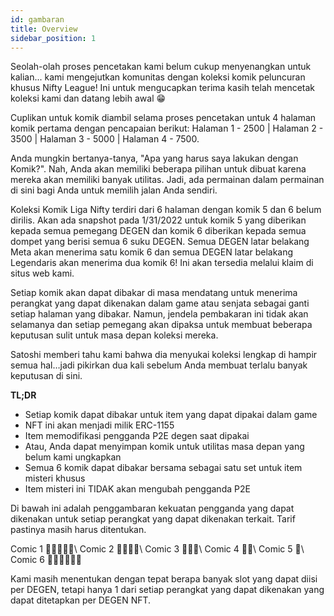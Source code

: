 ```yaml
---
id: gambaran
title: Overview
sidebar_position: 1
---
```


Seolah-olah proses pencetakan kami belum cukup menyenangkan untuk kalian... kami mengejutkan komunitas dengan koleksi komik peluncuran khusus Nifty League! Ini untuk mengucapkan terima kasih telah mencetak koleksi kami dan datang lebih awal 😁

Cuplikan untuk komik diambil selama proses pencetakan untuk 4 halaman komik pertama dengan pencapaian berikut: Halaman 1 - 2500 | Halaman 2 - 3500 | Halaman 3 - 5000 | Halaman 4 - 7500.

Anda mungkin bertanya-tanya, "Apa yang harus saya lakukan dengan Komik?". Nah, Anda akan memiliki beberapa pilihan untuk dibuat karena mereka akan memiliki banyak utilitas. Jadi, ada permainan dalam permainan di sini bagi Anda untuk memilih jalan Anda sendiri.

Koleksi Komik Liga Nifty terdiri dari 6 halaman dengan komik 5 dan 6 belum dirilis. Akan ada snapshot pada 1/31/2022 untuk komik 5 yang diberikan kepada semua pemegang DEGEN dan komik 6 diberikan kepada semua dompet yang berisi semua 6 suku DEGEN. Semua DEGEN latar belakang Meta akan menerima satu komik 6 dan semua DEGEN latar belakang Legendaris akan menerima dua komik 6! Ini akan tersedia melalui klaim di situs web kami.

Setiap komik akan dapat dibakar di masa mendatang untuk menerima perangkat yang dapat dikenakan dalam game atau senjata sebagai ganti setiap halaman yang dibakar. Namun, jendela pembakaran ini tidak akan selamanya dan setiap pemegang akan dipaksa untuk membuat beberapa keputusan sulit untuk masa depan koleksi mereka.

Satoshi memberi tahu kami bahwa dia menyukai koleksi lengkap di hampir semua hal…jadi pikirkan dua kali sebelum Anda membuat terlalu banyak keputusan di sini.

**TL;DR**

- Setiap komik dapat dibakar untuk item yang dapat dipakai dalam game
- NFT ini akan menjadi milik ERC-1155
- Item memodifikasi pengganda P2E degen saat dipakai
- Atau, Anda dapat menyimpan komik untuk utilitas masa depan yang belum kami ungkapkan
- Semua 6 komik dapat dibakar bersama sebagai satu set untuk item misteri khusus
- Item misteri ini TIDAK akan mengubah pengganda P2E

Di bawah ini adalah penggambaran kekuatan pengganda yang dapat dikenakan untuk setiap perangkat yang dapat dikenakan terkait. Tarif pastinya masih harus ditentukan.

Comic 1 💪💪💪💪💪\ Comic 2 💪💪💪💪\ Comic 3 💪💪💪\ Comic 4 💪💪\ Comic 5 💪\ Comic 6 💪💪💪💪💪💪


Kami masih menentukan dengan tepat berapa banyak slot yang dapat diisi per DEGEN, tetapi hanya 1 dari setiap perangkat yang dapat dikenakan yang dapat ditetapkan per DEGEN NFT. 
